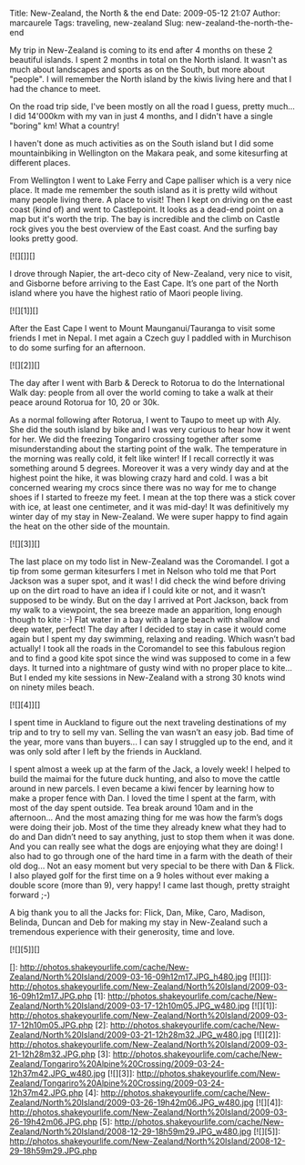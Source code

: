 Title: New-Zealand, the North & the end
Date: 2009-05-12 21:07
Author: marcaurele
Tags: traveling, new-zealand
Slug: new-zealand-the-north-the-end

My trip in New-Zealand is coming to its end after 4 months on these 2
beautiful islands. I spent 2 months in total on the North island. It
wasn't as much about landscapes and sports as on the South, but more
about "people". I will remember the North island by the kiwis living
here and that I had the chance to meet.  

On the road trip side, I've been mostly on all the road I guess, pretty
much... I did 14'000km with my van in just 4 months, and I didn't have a
single "boring" km! What a country!  

I haven't done as much activities as on the South island but I did some
mountainbiking in Wellington on the Makara peak, and some kitesurfing at
different places.

</p>

From Wellington I went to Lake Ferry and Cape palliser which is a very
nice place. It made me remember the south island as it is pretty wild
without many people living there. A place to visit! Then I kept on
driving on the east coast (kind of) and went to Castlepoint. It looks as
a dead-end point on a map but it's worth the trip. The bay is incredible
and the climb on Castle rock gives you the best overview of the East
coast. And the surfing bay looks pretty good.  

[![][]][]

</p>

I drove through Napier, the art-deco city of New-Zealand, very nice to
visit, and Gisborne before arriving to the East Cape. It’s one part of
the North island where you have the highest ratio of Maori people
living.  

[![][1]][]

</p>

After the East Cape I went to Mount Maunganui/Tauranga to visit some
friends I met in Nepal. I met again a Czech guy I paddled with in
Murchison to do some surfing for an afternoon.  

[![][2]][]  

The day after I went with Barb & Dereck to Rotorua to do the
International Walk day: people from all over the world coming to take a
walk at their peace around Rotorua for 10, 20 or 30k.

</p>

As a normal following after Rotorua, I went to Taupo to meet up with
Aly. She did the south island by bike and I was very curious to hear how
it went for her. We did the freezing Tongariro crossing together after
some misunderstanding about the starting point of the walk. The
temperature in the morning was really cold, it felt like winter! If I
recall correctly it was something around 5 degrees. Moreover it was a
very windy day and at the highest point the hike, it was blowing crazy
hard and cold. I was a bit concerned wearing my crocs since there was no
way for me to change shoes if I started to freeze my feet. I mean at the
top there was a stick cover with ice, at least one centimeter, and it
was mid-day! It was definitively my winter day of my stay in
New-Zealand. We were super happy to find again the heat on the other
side of the mountain.  

[![][3]][]

</p>

The last place on my todo list in New-Zealand was the Coromandel. I got
a tip from some german kitesurfers I met in Nelson who told me that Port
Jackson was a super spot, and it was! I did check the wind before
driving up on the dirt road to have an idea if I could kite or not, and
it wasn’t supposed to be windy. But on the day I arrived at Port
Jackson, back from my walk to a viewpoint, the sea breeze made an
apparition, long enough though to kite :-) Flat water in a bay with a
large beach with shallow and deep water, perfect! The day after I
decided to stay in case it would come again but I spent my day swimming,
relaxing and reading. Which wasn’t bad actually! I took all the roads in
the Coromandel to see this fabulous region and to find a good kite spot
since the wind was supposed to come in a few days. It turned into a
nightmare of gusty wind with no proper place to kite... But I ended my
kite sessions in New-Zealand with a strong 30 knots wind on ninety miles
beach.  

[![][4]][]

</p>

I spent time in Auckland to figure out the next traveling destinations
of my trip and to try to sell my van. Selling the van wasn’t an easy
job. Bad time of the year, more vans than buyers... I can say I
struggled up to the end, and it was only sold after I left by the
friends in Auckland.

</p>

I spent almost a week up at the farm of the Jack, a lovely week! I
helped to build the maimai for the future duck hunting, and also to move
the cattle around in new parcels. I even became a kiwi fencer by
learning how to make a proper fence with Dan. I loved the time I spent
at the farm, with most of the day spent outside. Tea break around 10am
and in the afternoon... And the most amazing thing for me was how the
farm’s dogs were doing their job. Most of the time they already knew
what they had to do and Dan didn’t need to say anything, just to stop
them when it was done. And you can really see what the dogs are enjoying
what they are doing! I also had to go through one of the hard time in a
farm with the death of their old dog... Not an easy moment but very
special to be there with Dan & Flick. I also played golf for the first
time on a 9 holes without ever making a double score (more than 9), very
happy! I came last though, pretty straight forward ;-)

</p>

A big thank you to all the Jacks for: Flick, Dan, Mike, Caro, Madison,
Belinda, Duncan and Deb for making my stay in New-Zealand such a
tremendous experience with their generosity, time and love.  

[![][5]][]

</p>

  []: http://photos.shakeyourlife.com/cache/New-Zealand/North%20Island/2009-03-16-09h12m17.JPG_h480.jpg
  [![][]]: http://photos.shakeyourlife.com/New-Zealand/North%20Island/2009-03-16-09h12m17.JPG.php
  [1]: http://photos.shakeyourlife.com/cache/New-Zealand/North%20Island/2009-03-17-12h10m05.JPG_w480.jpg
  [![][1]]: http://photos.shakeyourlife.com/New-Zealand/North%20Island/2009-03-17-12h10m05.JPG.php
  [2]: http://photos.shakeyourlife.com/cache/New-Zealand/North%20Island/2009-03-21-12h28m32.JPG_w480.jpg
  [![][2]]: http://photos.shakeyourlife.com/New-Zealand/North%20Island/2009-03-21-12h28m32.JPG.php
  [3]: http://photos.shakeyourlife.com/cache/New-Zealand/Tongariro%20Alpine%20Crossing/2009-03-24-12h37m42.JPG_w480.jpg
  [![][3]]: http://photos.shakeyourlife.com/New-Zealand/Tongariro%20Alpine%20Crossing/2009-03-24-12h37m42.JPG.php
  [4]: http://photos.shakeyourlife.com/cache/New-Zealand/North%20Island/2009-03-26-19h42m06.JPG_w480.jpg
  [![][4]]: http://photos.shakeyourlife.com/New-Zealand/North%20Island/2009-03-26-19h42m06.JPG.php
  [5]: http://photos.shakeyourlife.com/cache/New-Zealand/North%20Island/2008-12-29-18h59m29.JPG_w480.jpg
  [![][5]]: http://photos.shakeyourlife.com/New-Zealand/North%20Island/2008-12-29-18h59m29.JPG.php
